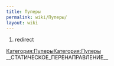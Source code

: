 ```yaml
---
title: Пуперы
permalink: wiki/Пуперы/
layout: wiki
---
```


1.  redirect

[Категория:Пуперы](Категория:Пуперы "wikilink")[Категория:Пуперы](Категория:Пуперы "wikilink")
\_\_СТАТИЧЕСКОЕ_ПЕРЕНАПРАВЛЕНИЕ\_\_
